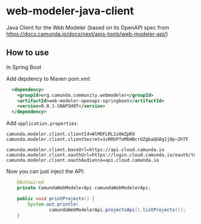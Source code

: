 # web-modeler-java-client
Java Client for the Web Modeler (based on its OpenAPI spec from https://docs.camunda.io/docs/next/apis-tools/web-modeler-api/)

## How to use

In Spring Boot

Add depdency to Maven pom.xml:

```xml
  <dependency>
    <groupId>org.camunda.community.webmodeler</groupId>
    <artifactId>web-modeler-openapi-springboot</artifactId>
    <version>0.0.1-SNAPSHOT</version>
  </dependency>
```

Add `application.properties`:

```properties
camunda.modeler.client.clientId=WlMOFLRL1sOmZpR9
camunda.modeler.client.clientSecret=1vRRGPfoMbHBcrUZgbaQG0g1j0p~2hTF

camunda.modeler.client.baseUrl=https://api.cloud.camunda.io
camunda.modeler.client.oauthUrl=https://login.cloud.camunda.io/oauth/token
camunda.modeler.client.oauthAudience=api.cloud.camunda.io
```

Now you can just inject the API:

```java
    @Autowired
    private CamundaWebModelerApi camundaWebModelerApi;

    public void printProjects() {
        System.out.println(
                camundaWebModelerApi.projectsApi().listProjects());
    }
```